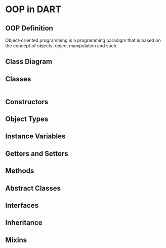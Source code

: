 # OOP in DART

## OOP Definition

Object-oriented programming is a programming paradigm that is based on the concept of objects, object manipulation and such.

## Class Diagram

## Classes

```

```

## Constructors

## Object Types

## Instance Variables

## Getters and Setters

## Methods

## Abstract Classes

## Interfaces

## Inheritance

## Mixins